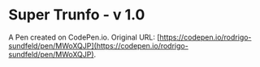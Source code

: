 # Super Trunfo - v 1.0

A Pen created on CodePen.io. Original URL: [https://codepen.io/rodrigo-sundfeld/pen/MWoXQJP](https://codepen.io/rodrigo-sundfeld/pen/MWoXQJP).


